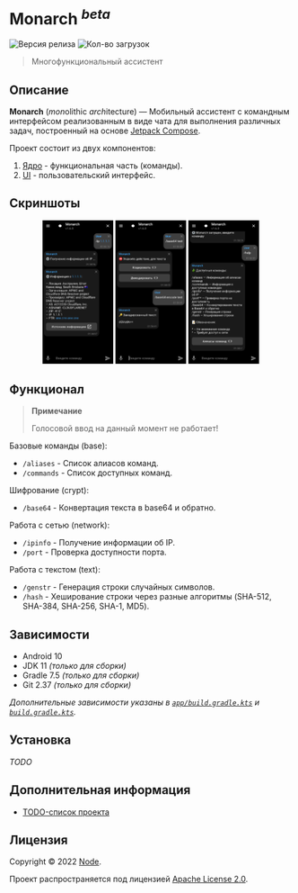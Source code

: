 # Monarch <sup>*beta*</sup> 
![Версия релиза](https://img.shields.io/github/v/release/NodesLab/Monarch?style=flat-square)
![Кол-во загрузок](https://img.shields.io/github/downloads/NodesLab/Monarch/total?style=flat-square)

> Многофункциональный ассистент

## Описание

__Monarch__ (*mon*olithic *arch*itecture) — Мобильный ассистент с командным интерфейсом
реализованным в виде чата для выполнения различных задач, построенный на основе
[Jetpack Compose](https://developer.android.com/jetpack/compose).

Проект состоит из двух компонентов:

1. [Ядро](app/src/main/java/net/monarch/app/core) - функциональная часть (команды).
2. [UI](app/src/main/java/net/monarch/app/ui) - пользовательский интерфейс.

## Скриншоты

<p align="center">
  <img src="docs/screenshot_1.png" alt="Снимок экрана 2" width="25%" height="25%">
  <img src="docs/screenshot_2.png" alt="Снимок экрана 2" width="25%" height="25%">
  <img src="docs/screenshot_3.png" alt="Снимок экрана 2" width="25%" height="25%">
</p>

## Функционал

> **Примечание**
>
> Голосовой ввод на данный момент не работает!

Базовые команды (base):

- `/aliases` - Список алиасов команд.
- `/commands` - Список доступных команд.

Шифрование (crypt):

- `/base64` - Конвертация текста в base64 и обратно.

Работа с сетью (network):

- `/ipinfo` - Получение информации об IP.
- `/port` - Проверка доступности порта.

Работа с текстом (text):

- `/genstr` - Генерация строки случайных символов.
- `/hash` - Хеширование строки через разные алгоритмы (SHA-512, SHA-384, SHA-256, SHA-1, MD5).

## Зависимости

- Android 10
- JDK 11 *(только для сборки)*
- Gradle 7.5 *(только для сборки)*
- Git 2.37 *(только для сборки)*

*Дополнительные зависимости указаны в [`app/build.gradle.kts`](app/build.gradle.kts) и 
[`build.gradle.kts`](build.gradle.kts).*

## Установка

*TODO*

## Дополнительная информация

- [TODO-список проекта](todo.md)

## Лицензия

Copyright © 2022 [Node](https://github/TheNodeOrg).

Проект распространяется под лицензией [Apache License 2.0](license).
